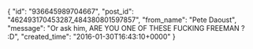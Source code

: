  {
   "id": "936645989704667",
   "post_id": "462493170453287_484380801597857",
   "from_name": "Pete Daoust",
   "message": "Or ask him, ARE YOU ONE OF THESE FUCKING FREEMAN ? :D",
   "created_time": "2016-01-30T16:43:10+0000"
 }
